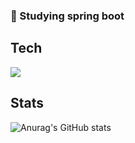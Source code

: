 ### 🌱 Studying spring boot 
<!-- ![header](https://capsule-render.vercel.app/api?type=Rounded&color=random)-->
<!-- ### Hi, I'm Shim Hun 👋 -->
<!-- ## Features -->

## Tech
![](https://img.shields.io/badge/Java-007396?style=flat&logo=OpenJDK&logoColor=white")

## Stats
![Anurag's GitHub stats](https://github-readme-stats.vercel.app/api?username=SHIMHUN&count_private=true&theme=algolia&show_icons=true)
<br/><br/>
